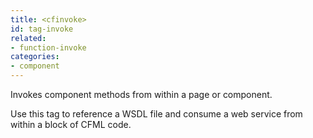 ```yaml
---
title: <cfinvoke>
id: tag-invoke
related:
- function-invoke
categories:
- component
---
```


Invokes component methods from within a page or component.

Use this tag to reference a WSDL file and consume a web service from within a block of CFML code.
